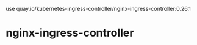 
use quay.io/kubernetes-ingress-controller/nginx-ingress-controller:0.26.1
# nginx-ingress-controller
